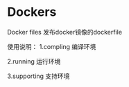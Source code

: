 # Dockers
Docker files 发布docker镜像的dockerfile

使用说明：
1.compling  	编译环境

2.running		运行环境

3.supporting	支持环境
